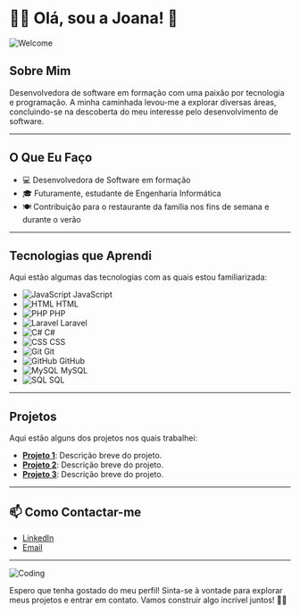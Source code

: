 # 👩‍💻 Olá, sou a Joana! 👋

![Welcome](https://media.giphy.com/media/hvRJCLFzcasrR4ia7z/giphy.gif)

## Sobre Mim

Desenvolvedora de software em formação com uma paixão por tecnologia e programação. A minha caminhada levou-me a explorar diversas áreas, concluindo-se na descoberta do meu interesse pelo desenvolvimento de software.

---

## O Que Eu Faço

- 💻 Desenvolvedora de Software em formação
- 🎓 Futuramente, estudante de Engenharia Informática
- 🍽️ Contribuição para o restaurante da família nos fins de semana e durante o verão

---

## Tecnologias que Aprendi

Aqui estão algumas das tecnologias com as quais estou familiarizada:

- ![JavaScript](https://img.shields.io/badge/-JavaScript-yellow) JavaScript
- ![HTML](https://img.shields.io/badge/-HTML-orange) HTML
- ![PHP](https://img.shields.io/badge/-PHP-blue) PHP
- ![Laravel](https://img.shields.io/badge/-Laravel-red) Laravel
- ![C#](https://img.shields.io/badge/-C%23-purple) C#
- ![CSS](https://img.shields.io/badge/-CSS-blueviolet) CSS
- ![Git](https://img.shields.io/badge/-Git-lightgrey) Git
- ![GitHub](https://img.shields.io/badge/-GitHub-brightgreen) GitHub
- ![MySQL](https://img.shields.io/badge/-MySQL-blue) MySQL
- ![SQL](https://img.shields.io/badge/-SQL-lightgrey) SQL

---

## Projetos

Aqui estão alguns dos projetos nos quais trabalhei:

- **[Projeto 1](https://github.com/joana/projeto1)**: Descrição breve do projeto.
- **[Projeto 2](https://github.com/joana/projeto2)**: Descrição breve do projeto.
- **[Projeto 3](https://github.com/joana/projeto3)**: Descrição breve do projeto.

---

## 📫 Como Contactar-me

- [LinkedIn](www.linkedin.com/in/joana-cardoso-52975929a)  
- [Email](mailto:j.pires.cardoso1999@gmail.com)

---

![Coding](https://media.giphy.com/media/3o7aD2saalBwwftBIY/giphy.gif)

Espero que tenha gostado do meu perfil! Sinta-se à vontade para explorar meus projetos e entrar em contato. Vamos construir algo incrível juntos! 🚀✨
